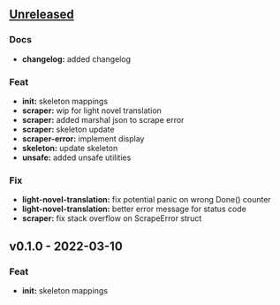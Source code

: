 <a name="unreleased"></a>
## [Unreleased]

### Docs
- **changelog:** added changelog

### Feat
- **init:** skeleton mappings
- **scraper:** wip for light novel translation
- **scraper:** added marshal json to scrape error
- **scraper:** skeleton update
- **scraper-error:** implement display
- **skeleton:** update skeleton
- **unsafe:** added unsafe utilities

### Fix
- **light-novel-translation:** fix potential panic on wrong Done() counter
- **light-novel-translation:** better error message for status code
- **scraper:** fix stack overflow on ScrapeError struct


<a name="v0.1.0"></a>
## v0.1.0 - 2022-03-10
### Feat
- **init:** skeleton mappings


[Unreleased]: https://github.com/tigorlazuardi/epub-scraper/compare/v0.1.0...HEAD
